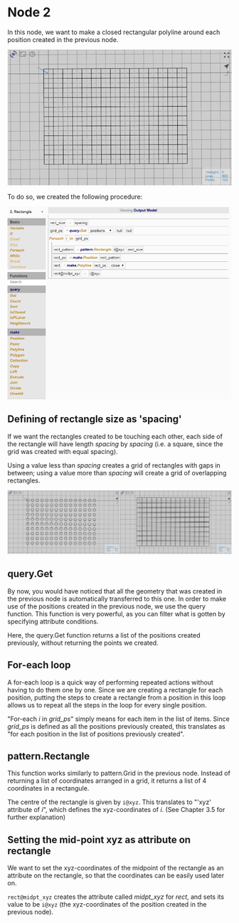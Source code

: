 # Node 2

In this node, we want to make a closed rectangular polyline around each position created in the previous node. 

![Result](./imgs/6.2.3-node2-endresult.png)

To do so, we created the following procedure:

![Procedure](./imgs/6.2.3-node2-procedure.png)

## Defining of rectangle size as 'spacing'

If we want the rectangles created to be touching each other, each side of the rectangle will have length *spacing* by *spacing* (i.e. a square, since the grid was created with equal spacing). 

Using a value less than *spacing* creates a grid of rectangles with gaps in between; using a value more than *spacing* will create a grid of overlapping rectangles. 

![Varied lengths](./imgs/6.2.3-node2-spacing.png)

## query.Get

By now, you would have noticed that all the geometry that was created in the previous node is automatically transferred to this one. In order to make use of the positions created in the previous node, we use the query function. This function is very powerful, as you can filter what is gotten by specifying attribute conditions. 

Here, the query.Get function returns a list of the positions created previously, without returning the points we created. 

## For-each loop

A for-each loop is a quick way of performing repeated actions without having to do them one by one. Since we are creating a rectangle for each position, putting the steps to create a rectangle from a position in this loop allows us to repeat all the steps in the loop for every single position. 

"For-each *i* in *grid_ps*" simply means for each item in the list of items. Since *grid_ps* is defined as all the positions previously created, this translates as "for each position in the list of positions previously created".

## pattern.Rectangle

This function works similarly to pattern.Grid in the previous node. Instead of returning a list of coordinates arranged in a grid, it returns a list of 4 coordinates in a rectangule. 

The centre of the rectangle is given by `i@xyz`. This translates to "'xyz' attribute of *i*", which defines the xyz-coordinates of *i*. (See Chapter 3.5 for further explanation)

## Setting the mid-point xyz as attribute on rectangle

We want to set the xyz-coordinates of the midpoint of the rectangle as an attribute on the rectangle, so that the coordinates can be easily used later on. 

`rect@midpt_xyz` creates the attribute called *midpt_xyz* for *rect*, and sets its value to be `i@xyz` (the xyz-coordinates of the position created in the previous node).